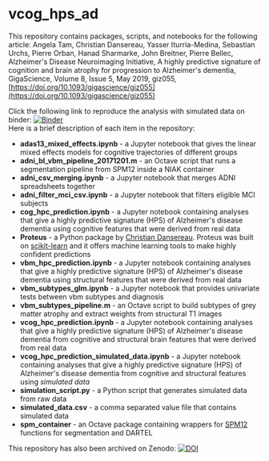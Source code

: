 # vcog_hps_ad

This repository contains packages, scripts, and notebooks for the following article:
Angela Tam, Christian Dansereau, Yasser Iturria-Medina, Sebastian Urchs, Pierre Orban, Hanad Sharmarke, John Breitner, Pierre Bellec, Alzheimer's Disease Neuroimaging Initiative, A highly predictive signature of cognition and brain atrophy for progression to Alzheimer's dementia, GigaScience, Volume 8, Issue 5, May 2019, giz055, [https://doi.org/10.1093/gigascience/giz055](https://doi.org/10.1093/gigascience/giz055)

Click the following link to reproduce the analysis with simulated data on binder: [![Binder](https://mybinder.org/badge_logo.svg)](https://mybinder.org/v2/gh/SIMEXP/vcog_hps_ad/master?filepath=%2Fvcog_hpc_prediction_simulated_data.ipynb)  
Here is a brief description of each item in the repository:
* **adas13_mixed_effects.ipynb** -  a Jupyter notebook that gives the linear mixed effects models for cognitive trajectories of different groups
* **adni_bl_vbm_pipeline_20171201.m** - an Octave script that runs a segmentation pipeline from SPM12 inside a NIAK container
* **adni_csv_merging.ipynb** - a Jupyter notebook that merges ADNI spreadsheets together
* **adni_filter_mci_csv.ipynb** - a Jupyter notebook that filters eligible MCI subjects
* **cog_hpc_prediction.ipynb** - a Jupyter notebook containing analyses that give a  highly predictive signature (HPS) of Alzheimer's disease dementia using cognitive features that were derived from real data
* **Proteus** - a Python package by [Christian Dansereau](https://github.com/cdansereau). Proteus was built on [scikit-learn](http://scikit-learn.org/stable/#) and it offers machine learning tools to make highly confident predictions
* **vbm_hpc_prediction.ipynb** - a Jupyter notebook containing analyses that give a highly predictive signature (HPS) of Alzheimer's disease dementia using structural features that were derived from real data
* **vbm_subtypes_glm.ipynb** - a Jupyter notebook that provides univariate tests between vbm subtypes and diagnosis
* **vbm_subtypes_pipeline.m** - an Octave script to build subtypes of grey matter atrophy and extract weights from structural T1 images
* **vcog_hpc_prediction.ipynb** - a Jupyter notebook containing analyses that give a highly predictive signature (HPS) of Alzheimer's disease dementia from cognitive and structural brain features that were derived from real data
* **vcog_hpc_prediction_simulated_data.ipynb** - a Jupyter notebook containing analyses that give a highly predictive signature (HPS) of Alzheimer's disease dementia from cognitive and structural features using *simulated data*
* **simulation_script.py** - a Python script that generates simulated data from raw data 
* **simulated_data.csv** - a comma separated value file that contains simulated data 
* **spm_container** - an Octave package containing wrappers for [SPM12](https://www.fil.ion.ucl.ac.uk/spm/software/spm12/) functions for segmentation and DARTEL 

This repository has also been archived on Zenodo: [![DOI](https://zenodo.org/badge/129415986.svg)](https://zenodo.org/badge/latestdoi/129415986)
 

 
 

 
 
  








